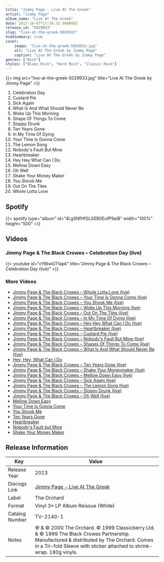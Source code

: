 ```yaml
---
title: "Jimmy Page - Live At The Greek"
artist: "Jimmy Page"
album_name: "Live At The Greek"
date: 2017-10-07T17:58:32.000000Z
release_id: "5029933"
slug: "live-at-the-greek-5029933"
hideSummary: true
cover:
    image: "live-at-the-greek-5029933.jpg"
    alt: "Live At The Greek by Jimmy Page"
    caption: "Live At The Greek by Jimmy Page"
genres: ["Rock"]
styles: ["Blues Rock", "Hard Rock", "Classic Rock"]
---
```


{{< img src="live-at-the-greek-5029933.jpg" title="Live At The Greek by Jimmy Page" >}}

<!-- section break -->

1. Celebration Day
2. Custard Pie
3. Sick Again
4. What Is And What Should Never Be
5. Woke Up This Morning
6. Shape Of Things To Come
7. Sloppy Drunk
8. Ten Years Gone
9. In My Time Of Dying
10. Your Time Is Gonna Come
11. The Lemon Song
12. Nobody's Fault But Mine
13. Heartbreaker
14. Hey Hey What Can I Do
15. Mellow Down Easy
16. Oh Well
17. Shake Your Money Maker
18. You Shook Me
19. Out On The Tiles
20. Whole Lotta Love

<!-- section break -->


## Spotify
{{< spotify type="album" id="4LgSNfHfSLGEB0EufP9aIB" width="100%" height="500" >}}



## Videos
### Jimmy Page & The Black Crowes – Celebration Day (live)
{{< youtube id="cYBtwGT1apk" title="Jimmy Page & The Black Crowes – Celebration Day (live)" >}}<br>

### More Videos

- [Jimmy Page & The Black Crowes – Whole Lotta Love (live)](https://www.youtube.com/watch?v=YO6f1EkUfBM)
- [Jimmy Page & The Black Crowes – Your Time Is Gonna Come (live)](https://www.youtube.com/watch?v=hrFWoPArsWQ)
- [Jimmy Page & The Black Crowes – You Shook Me (live)](https://www.youtube.com/watch?v=1E-tPYOpJBQ)
- [Jimmy Page & The Black Crowes – Woke Up This Morning (live)](https://www.youtube.com/watch?v=inb7yqm0lBM)
- [Jimmy Page & The Black Crowes – Out On The Tiles (live)](https://www.youtube.com/watch?v=BlL5UOwePMo)
- [Jimmy Page & The Black Crowes – In My Time Of Dying (live)](https://www.youtube.com/watch?v=Yyvj61_wupQ)
- [Jimmy Page & The Black Crowes – Hey Hey What Can I Do (live)](https://www.youtube.com/watch?v=c6rPDoKT25E)
- [Jimmy Page & The Black Crowes – Heartbreaker (live)](https://www.youtube.com/watch?v=dtP07QNaojw)
- [Jimmy Page & The Black Crowes – Custard Pie (live)](https://www.youtube.com/watch?v=vZgqVvU5svQ)
- [Jimmy Page & The Black Crowes – Nobody's Fault But Mine (live)](https://www.youtube.com/watch?v=1cCEroJdkII)
- [Jimmy Page & The Black Crowes – Shapes Of Things To Come (live)](https://www.youtube.com/watch?v=468bRYiuiwk)
- [Jimmy Page & The Black Crowes – What Is And What Should Never Be (live)](https://www.youtube.com/watch?v=m4Nk-nd3x5M)
- [Hey, Hey, What Can I Do](https://www.youtube.com/watch?v=pSoMzxZHUA0)
- [Jimmy Page & The Black Crowes – Ten Years Gone (live)](https://www.youtube.com/watch?v=eyuSQXjwz2Y)
- [Jimmy Page & The Black Crowes – Shake Your Moneymaker (live)](https://www.youtube.com/watch?v=hH-TGsk1hW8)
- [Jimmy Page & The Black Crowes – Mellow Down Easy (live)](https://www.youtube.com/watch?v=0xEbYH2J4Gw)
- [Jimmy Page & The Black Crowes – Sick Again (live)](https://www.youtube.com/watch?v=2DuhsnWtvBE)
- [Jimmy Page & The Black Crowes – The Lemon Song (live)](https://www.youtube.com/watch?v=P-3XfbbuEUg)
- [Jimmy Page & The Black Crowes – Sloppy Drunk (live)](https://www.youtube.com/watch?v=YH2pXe6kJw0)
- [Jimmy Page & The Black Crowes – Oh Well (live)](https://www.youtube.com/watch?v=tsiMP2vYZU0)
- [Mellow Down Easy](https://www.youtube.com/watch?v=PkBRLRO2AD4)
- [Your Time Is Gonna Come](https://www.youtube.com/watch?v=jrcw-TiNeNQ)
- [You Shook Me](https://www.youtube.com/watch?v=3l-JGXB6qbI)
- [Ten Years Gone](https://www.youtube.com/watch?v=ni0wnOOYZnw)
- [Heartbreaker](https://www.youtube.com/watch?v=xMp4RYZgwjY)
- [Nobody's Fault but Mine](https://www.youtube.com/watch?v=A0uK9d5GUF8)
- [Shake Your Money Maker](https://www.youtube.com/watch?v=2MyDhlrf75o)


## Release Information
|  Key           | Value                                                |
| ---------------| ---------------------------------------------------- |
| Release Year   | 2013                                   |
| Discogs Link   | [Jimmy Page - Live At The Greek](https://www.discogs.com/release/5029933-Jimmy-Page-The-Black-Crowes-Live-At-The-Greek) |
| Label          | The Orchard |
| Format         | Vinyl 3× LP Album Reissue (White) |
| Catalog Number | TV-2140-1 |
| Notes | ℗ & © 2000 The Orchard. © 1999 Classicberry Ltd. & © 1999 The Black Crowes Partnership. Manufactured & distributed by The Orchard.  Comes in a Tri-fold Sleeve with sticker attached to shrink-wrap. 180g vinyls. |